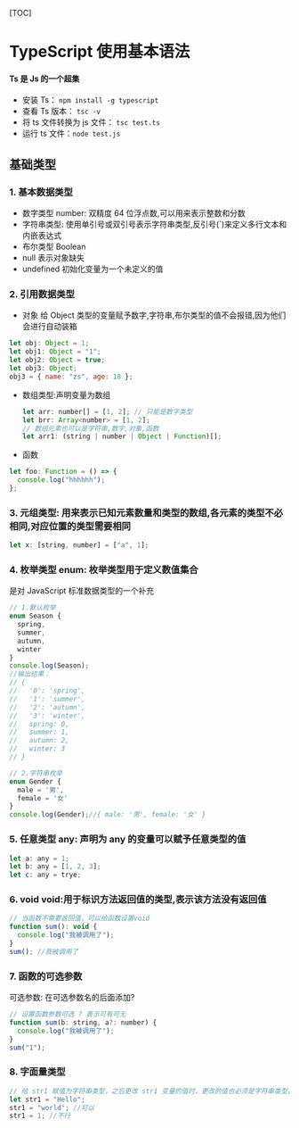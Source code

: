 [TOC]

# TypeScript 使用基本语法

#### Ts 是 Js 的一个超集

- 安装 Ts： `npm install -g typescript`
- 查看 Ts 版本： `tsc -v`
- 将 ts 文件转换为 js 文件： `tsc test.ts`
- 运行 ts 文件：`node test.js`

## 基础类型

### 1. 基本数据类型

- 数字类型 number: 双精度 64 位浮点数,可以用来表示整数和分数
- 字符串类型: 使用单引号或双引号表示字符串类型,反引号(`)来定义多行文本和内嵌表达式
- 布尔类型 Boolean
- null 表示对象缺失
- undefined 初始化变量为一个未定义的值

### 2. 引用数据类型

- 对象 给 Object 类型的变量赋予数字,字符串,布尔类型的值不会报错,因为他们会进行自动装箱

```js
let obj: Object = 1;
let obj1: Object = "1";
let obj2: Object = true;
let obj3: Object;
obj3 = { name: "zs", age: 18 };
```

- 数组类型:声明变量为数组

  ```js
  let arr: number[] = [1, 2]; // 只能是数字类型
  let brr: Array<number> = [1, 2];
  // 数组元素也可以是字符串,数字,对象,函数
  let arr1: (string | number | Object | Function)[];
  ```

- 函数

```js
let foo: Function = () => {
  console.log("hhhhhh");
};
```

### 3. 元组类型: 用来表示已知元素数量和类型的数组,各元素的类型不必相同,对应位置的类型需要相同

```js
let x: [string, number] = ["a", 1];
```

### 4. 枚举类型 enum: 枚举类型用于定义数值集合

是对 JavaScript 标准数据类型的一个补充

```js
// 1.默认枚举
enum Season {
  spring,
  summer,
  autumn,
  winter
}
console.log(Season);
//输出结果：
// {
//   '0': 'spring',
//   '1': 'summer',
//   '2': 'autumn',
//   '3': 'winter',
//   spring: 0,
//   summer: 1,
//   autumn: 2,
//   winter: 3
// }

// 2.字符串枚举
enum Gender {
  male = '男',
  female = '女'
}
console.log(Gender);//{ male: '男', female: '女' }
```

### 5. 任意类型 any: 声明为 any 的变量可以赋予任意类型的值

```js
let a: any = 1;
let b: any = [1, 2, 3];
let c: any = trye;
```

### 6. void void:用于标识方法返回值的类型,表示该方法没有返回值

```js
// 当函数不需要返回值，可以给函数设置void
function sum(): void {
  console.log("我被调用了");
}
sum(); //我被调用了
```

### 7. 函数的可选参数

可选参数: 在可选参数名的后面添加?

```js
// 设置函数参数可选 ? 表示可有可无
function sum(b: string, a?: number) {
  console.log("我被调用了");
}
sum("1");
```

### 8. 字面量类型

```js
// 给 str1 赋值为字符串类型，之后更改 str1 变量的值时，更改的值也必须是字符串类型，而不能是其他类型：
let str1 = "Hello";
str1 = "world"; //可以
str1 = 1; //不行
```
